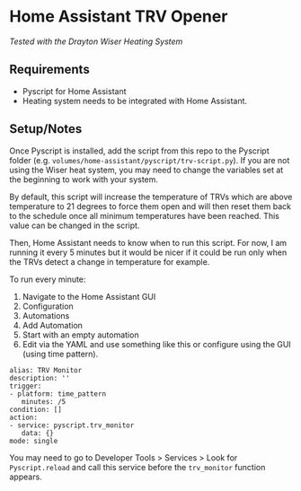 # Home Assistant TRV Opener
_Tested with the Drayton Wiser Heating System_

## Requirements
 - Pyscript for Home Assistant
 - Heating system needs to be integrated with Home Assistant.

## Setup/Notes

Once Pyscript is installed, add the script from this repo to the Pyscript folder (e.g. `volumes/home-assistant/pyscript/trv-script.py`). If you are not using the Wiser heat system, you may need to change the variables set at the beginning to work with your system.

By default, this script will increase the temperature of TRVs which are above temperature to 21 degrees to force them open and will then reset them back to the schedule once all minimum temperatures have been reached. This value can be changed in the script.

Then, Home Assistant needs to know when to run this script. For now, I am running it every 5 minutes but it would be nicer if it could be run only when the TRVs detect a change in temperature for example.

To run every minute:
 1. Navigate to the Home Assistant GUI
 2. Configuration
 3. Automations
 4. Add Automation
 5. Start with an empty automation
 6. Edit via the YAML and use something like this or configure using the GUI (using time pattern).
 ```
alias: TRV Monitor
description: ''
trigger:
- platform: time_pattern
    minutes: /5
condition: []
action:
- service: pyscript.trv_monitor
    data: {}
mode: single
 ```
You may need to go to Developer Tools > Services > Look for `Pyscript.reload` and call this service before the `trv_monitor` function appears.